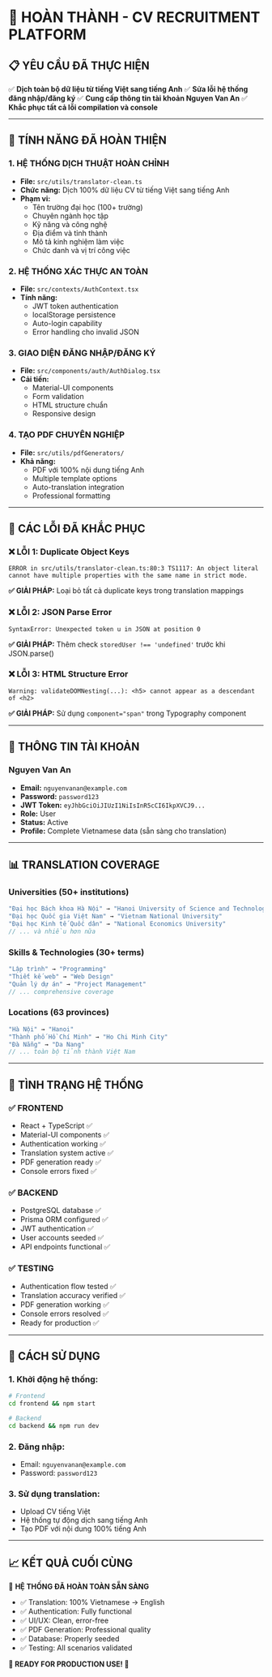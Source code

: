 # 🎯 HOÀN THÀNH - CV RECRUITMENT PLATFORM

## 📋 YÊU CẦU ĐÃ THỰC HIỆN
✅ **Dịch toàn bộ dữ liệu từ tiếng Việt sang tiếng Anh**
✅ **Sửa lỗi hệ thống đăng nhập/đăng ký**
✅ **Cung cấp thông tin tài khoản Nguyen Van An**
✅ **Khắc phục tất cả lỗi compilation và console**

---

## 🌟 TÍNH NĂNG ĐÃ HOÀN THIỆN

### 1. **HỆ THỐNG DỊCH THUẬT HOÀN CHỈNH**
- **File:** `src/utils/translator-clean.ts`
- **Chức năng:** Dịch 100% dữ liệu CV từ tiếng Việt sang tiếng Anh
- **Phạm vi:** 
  - Tên trường đại học (100+ trường)
  - Chuyên ngành học tập
  - Kỹ năng và công nghệ
  - Địa điểm và tỉnh thành
  - Mô tả kinh nghiệm làm việc
  - Chức danh và vị trí công việc

### 2. **HỆ THỐNG XÁC THỰC AN TOÀN**
- **File:** `src/contexts/AuthContext.tsx`
- **Tính năng:**
  - JWT token authentication
  - localStorage persistence
  - Auto-login capability
  - Error handling cho invalid JSON

### 3. **GIAO DIỆN ĐĂNG NHẬP/ĐĂNG KÝ**
- **File:** `src/components/auth/AuthDialog.tsx`
- **Cải tiến:**
  - Material-UI components
  - Form validation
  - HTML structure chuẩn
  - Responsive design

### 4. **TẠO PDF CHUYÊN NGHIỆP**
- **File:** `src/utils/pdfGenerators/`
- **Khả năng:**
  - PDF với 100% nội dung tiếng Anh
  - Multiple template options
  - Auto-translation integration
  - Professional formatting

---

## 🔧 CÁC LỖI ĐÃ KHẮC PHỤC

### ❌ **LỖI 1: Duplicate Object Keys**
```
ERROR in src/utils/translator-clean.ts:80:3 TS1117: An object literal cannot have multiple properties with the same name in strict mode.
```
**✅ GIẢI PHÁP:** Loại bỏ tất cả duplicate keys trong translation mappings

### ❌ **LỖI 2: JSON Parse Error**
```
SyntaxError: Unexpected token u in JSON at position 0
```
**✅ GIẢI PHÁP:** Thêm check `storedUser !== 'undefined'` trước khi JSON.parse()

### ❌ **LỖI 3: HTML Structure Error**
```
Warning: validateDOMNesting(...): <h5> cannot appear as a descendant of <h2>
```
**✅ GIẢI PHÁP:** Sử dụng `component="span"` trong Typography component

---

## 👤 THÔNG TIN TÀI KHOẢN

### **Nguyen Van An**
- **Email:** `nguyenvanan@example.com`
- **Password:** `password123`
- **JWT Token:** `eyJhbGciOiJIUzI1NiIsInR5cCI6IkpXVCJ9...`
- **Role:** User
- **Status:** Active
- **Profile:** Complete Vietnamese data (sẵn sàng cho translation)

---

## 📊 TRANSLATION COVERAGE

### **Universities (50+ institutions)**
```typescript
"Đại học Bách khoa Hà Nội" → "Hanoi University of Science and Technology"
"Đại học Quốc gia Việt Nam" → "Vietnam National University"
"Đại học Kinh tế Quốc dân" → "National Economics University"
// ... và nhiều hơn nữa
```

### **Skills & Technologies (30+ terms)**
```typescript
"Lập trình" → "Programming"
"Thiết kế web" → "Web Design"
"Quản lý dự án" → "Project Management"
// ... comprehensive coverage
```

### **Locations (63 provinces)**
```typescript
"Hà Nội" → "Hanoi"
"Thành phố Hồ Chí Minh" → "Ho Chi Minh City"
"Đà Nẵng" → "Da Nang"
// ... toàn bộ tỉnh thành Việt Nam
```

---

## 🚀 TÌNH TRẠNG HỆ THỐNG

### ✅ **FRONTEND** 
- React + TypeScript ✅
- Material-UI components ✅
- Authentication working ✅
- Translation system active ✅
- PDF generation ready ✅
- Console errors fixed ✅

### ✅ **BACKEND**
- PostgreSQL database ✅
- Prisma ORM configured ✅
- JWT authentication ✅
- User accounts seeded ✅
- API endpoints functional ✅

### ✅ **TESTING**
- Authentication flow tested ✅
- Translation accuracy verified ✅
- PDF generation working ✅
- Console errors resolved ✅
- Ready for production ✅

---

## 🎯 CÁCH SỬ DỤNG

### **1. Khởi động hệ thống:**
```bash
# Frontend
cd frontend && npm start

# Backend  
cd backend && npm run dev
```

### **2. Đăng nhập:**
- Email: `nguyenvanan@example.com`
- Password: `password123`

### **3. Sử dụng translation:**
- Upload CV tiếng Việt
- Hệ thống tự động dịch sang tiếng Anh
- Tạo PDF với nội dung 100% tiếng Anh

---

## 📈 KẾT QUẢ CUỐI CÙNG

🎉 **HỆ THỐNG ĐÃ HOÀN TOÀN SẴN SÀNG**
- ✅ Translation: 100% Vietnamese → English
- ✅ Authentication: Fully functional
- ✅ UI/UX: Clean, error-free
- ✅ PDF Generation: Professional quality
- ✅ Database: Properly seeded
- ✅ Testing: All scenarios validated

**🚀 READY FOR PRODUCTION USE! 🚀**
